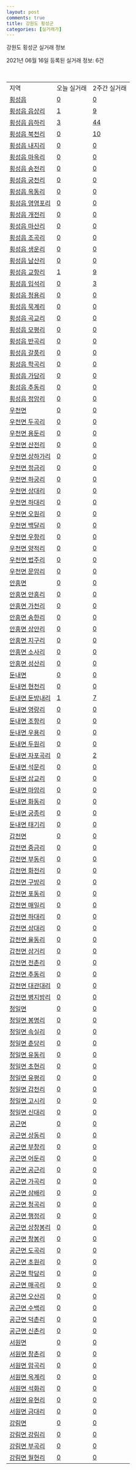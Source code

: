 ```yaml
---
layout: post
comments: true
title: 강원도 횡성군
categories: [실거래가]
---
```


강원도 횡성군 실거래 정보

2021년 06월 16일 등록된 실거래 정보: 6건

<script type="text/javascript">
  google.charts.load('current', {'packages':['corechart']});
  google.charts.setOnLoadCallback(drawChart);

  function drawChart() {
    var data = google.visualization.arrayToDataTable([['거래일', '매매', '전월세', '전매'], ['2021-02', 1, 1, 0], ['2021-03', 2, 2, 1], ['2021-04', 19, 8, 3], ['2021-05', 24, 8, 1], ['2021-06', 11, 1, 2]]);

    var options = {
      title: '최근 유형별 거래량 추이',
      legend: { position: 'bottom' }
    };

    var chart = new google.visualization.LineChart(document.getElementById('columnchart_material'));
    chart.draw(data, (options));
  }
</script>

<div id="columnchart_material" style="width: 450px; margin-left: -35px"></div>
<br>
<table class="sortable">
  <tr>
    <td>지역</td>
    <td>오늘 실거래</td>
    <td>2주간 실거래</td>
  </tr>

  
  <tr class="item">
    <td><a href="4273025000.html">횡성읍</a></td>
    <td><a href="4273025000.html">0</a></td>
    <td><a href="4273025000.html">0</a></td>
  </tr>
    

  <tr class="item">
    <td><a href="4273025021.html">횡성읍 읍상리</a></td>
    <td><a href="4273025021.html">1</a></td>
    <td><a href="4273025021.html">9</a></td>
  </tr>
    

  <tr class="item">
    <td><a href="4273025022.html">횡성읍 읍하리</a></td>
    <td><a href="4273025022.html">3</a></td>
    <td><a href="4273025022.html">44</a></td>
  </tr>
    

  <tr class="item">
    <td><a href="4273025023.html">횡성읍 북천리</a></td>
    <td><a href="4273025023.html">0</a></td>
    <td><a href="4273025023.html">10</a></td>
  </tr>
    

  <tr class="item">
    <td><a href="4273025024.html">횡성읍 내지리</a></td>
    <td><a href="4273025024.html">0</a></td>
    <td><a href="4273025024.html">0</a></td>
  </tr>
    

  <tr class="item">
    <td><a href="4273025025.html">횡성읍 마옥리</a></td>
    <td><a href="4273025025.html">0</a></td>
    <td><a href="4273025025.html">0</a></td>
  </tr>
    

  <tr class="item">
    <td><a href="4273025026.html">횡성읍 송전리</a></td>
    <td><a href="4273025026.html">0</a></td>
    <td><a href="4273025026.html">0</a></td>
  </tr>
    

  <tr class="item">
    <td><a href="4273025027.html">횡성읍 궁천리</a></td>
    <td><a href="4273025027.html">0</a></td>
    <td><a href="4273025027.html">0</a></td>
  </tr>
    

  <tr class="item">
    <td><a href="4273025028.html">횡성읍 옥동리</a></td>
    <td><a href="4273025028.html">0</a></td>
    <td><a href="4273025028.html">0</a></td>
  </tr>
    

  <tr class="item">
    <td><a href="4273025029.html">횡성읍 영영포리</a></td>
    <td><a href="4273025029.html">0</a></td>
    <td><a href="4273025029.html">0</a></td>
  </tr>
    

  <tr class="item">
    <td><a href="4273025030.html">횡성읍 개전리</a></td>
    <td><a href="4273025030.html">0</a></td>
    <td><a href="4273025030.html">0</a></td>
  </tr>
    

  <tr class="item">
    <td><a href="4273025031.html">횡성읍 마산리</a></td>
    <td><a href="4273025031.html">0</a></td>
    <td><a href="4273025031.html">0</a></td>
  </tr>
    

  <tr class="item">
    <td><a href="4273025032.html">횡성읍 조곡리</a></td>
    <td><a href="4273025032.html">0</a></td>
    <td><a href="4273025032.html">0</a></td>
  </tr>
    

  <tr class="item">
    <td><a href="4273025033.html">횡성읍 생운리</a></td>
    <td><a href="4273025033.html">0</a></td>
    <td><a href="4273025033.html">0</a></td>
  </tr>
    

  <tr class="item">
    <td><a href="4273025034.html">횡성읍 남산리</a></td>
    <td><a href="4273025034.html">0</a></td>
    <td><a href="4273025034.html">0</a></td>
  </tr>
    

  <tr class="item">
    <td><a href="4273025035.html">횡성읍 교항리</a></td>
    <td><a href="4273025035.html">1</a></td>
    <td><a href="4273025035.html">9</a></td>
  </tr>
    

  <tr class="item">
    <td><a href="4273025036.html">횡성읍 입석리</a></td>
    <td><a href="4273025036.html">0</a></td>
    <td><a href="4273025036.html">3</a></td>
  </tr>
    

  <tr class="item">
    <td><a href="4273025037.html">횡성읍 청용리</a></td>
    <td><a href="4273025037.html">0</a></td>
    <td><a href="4273025037.html">0</a></td>
  </tr>
    

  <tr class="item">
    <td><a href="4273025038.html">횡성읍 묵계리</a></td>
    <td><a href="4273025038.html">0</a></td>
    <td><a href="4273025038.html">0</a></td>
  </tr>
    

  <tr class="item">
    <td><a href="4273025039.html">횡성읍 곡교리</a></td>
    <td><a href="4273025039.html">0</a></td>
    <td><a href="4273025039.html">0</a></td>
  </tr>
    

  <tr class="item">
    <td><a href="4273025040.html">횡성읍 모평리</a></td>
    <td><a href="4273025040.html">0</a></td>
    <td><a href="4273025040.html">0</a></td>
  </tr>
    

  <tr class="item">
    <td><a href="4273025041.html">횡성읍 반곡리</a></td>
    <td><a href="4273025041.html">0</a></td>
    <td><a href="4273025041.html">0</a></td>
  </tr>
    

  <tr class="item">
    <td><a href="4273025042.html">횡성읍 갈풍리</a></td>
    <td><a href="4273025042.html">0</a></td>
    <td><a href="4273025042.html">0</a></td>
  </tr>
    

  <tr class="item">
    <td><a href="4273025043.html">횡성읍 학곡리</a></td>
    <td><a href="4273025043.html">0</a></td>
    <td><a href="4273025043.html">0</a></td>
  </tr>
    

  <tr class="item">
    <td><a href="4273025044.html">횡성읍 가담리</a></td>
    <td><a href="4273025044.html">0</a></td>
    <td><a href="4273025044.html">0</a></td>
  </tr>
    

  <tr class="item">
    <td><a href="4273025045.html">횡성읍 추동리</a></td>
    <td><a href="4273025045.html">0</a></td>
    <td><a href="4273025045.html">0</a></td>
  </tr>
    

  <tr class="item">
    <td><a href="4273025046.html">횡성읍 정암리</a></td>
    <td><a href="4273025046.html">0</a></td>
    <td><a href="4273025046.html">0</a></td>
  </tr>
    

  <tr class="item">
    <td><a href="4273031000.html">우천면</a></td>
    <td><a href="4273031000.html">0</a></td>
    <td><a href="4273031000.html">0</a></td>
  </tr>
    

  <tr class="item">
    <td><a href="4273031021.html">우천면 두곡리</a></td>
    <td><a href="4273031021.html">0</a></td>
    <td><a href="4273031021.html">0</a></td>
  </tr>
    

  <tr class="item">
    <td><a href="4273031022.html">우천면 용둔리</a></td>
    <td><a href="4273031022.html">0</a></td>
    <td><a href="4273031022.html">0</a></td>
  </tr>
    

  <tr class="item">
    <td><a href="4273031023.html">우천면 산전리</a></td>
    <td><a href="4273031023.html">0</a></td>
    <td><a href="4273031023.html">0</a></td>
  </tr>
    

  <tr class="item">
    <td><a href="4273031024.html">우천면 상하가리</a></td>
    <td><a href="4273031024.html">0</a></td>
    <td><a href="4273031024.html">0</a></td>
  </tr>
    

  <tr class="item">
    <td><a href="4273031025.html">우천면 정금리</a></td>
    <td><a href="4273031025.html">0</a></td>
    <td><a href="4273031025.html">0</a></td>
  </tr>
    

  <tr class="item">
    <td><a href="4273031026.html">우천면 하궁리</a></td>
    <td><a href="4273031026.html">0</a></td>
    <td><a href="4273031026.html">0</a></td>
  </tr>
    

  <tr class="item">
    <td><a href="4273031027.html">우천면 상대리</a></td>
    <td><a href="4273031027.html">0</a></td>
    <td><a href="4273031027.html">0</a></td>
  </tr>
    

  <tr class="item">
    <td><a href="4273031028.html">우천면 하대리</a></td>
    <td><a href="4273031028.html">0</a></td>
    <td><a href="4273031028.html">0</a></td>
  </tr>
    

  <tr class="item">
    <td><a href="4273031029.html">우천면 오원리</a></td>
    <td><a href="4273031029.html">0</a></td>
    <td><a href="4273031029.html">0</a></td>
  </tr>
    

  <tr class="item">
    <td><a href="4273031030.html">우천면 백달리</a></td>
    <td><a href="4273031030.html">0</a></td>
    <td><a href="4273031030.html">0</a></td>
  </tr>
    

  <tr class="item">
    <td><a href="4273031031.html">우천면 우항리</a></td>
    <td><a href="4273031031.html">0</a></td>
    <td><a href="4273031031.html">0</a></td>
  </tr>
    

  <tr class="item">
    <td><a href="4273031032.html">우천면 양적리</a></td>
    <td><a href="4273031032.html">0</a></td>
    <td><a href="4273031032.html">0</a></td>
  </tr>
    

  <tr class="item">
    <td><a href="4273031033.html">우천면 법주리</a></td>
    <td><a href="4273031033.html">0</a></td>
    <td><a href="4273031033.html">0</a></td>
  </tr>
    

  <tr class="item">
    <td><a href="4273031034.html">우천면 문암리</a></td>
    <td><a href="4273031034.html">0</a></td>
    <td><a href="4273031034.html">0</a></td>
  </tr>
    

  <tr class="item">
    <td><a href="4273032000.html">안흥면</a></td>
    <td><a href="4273032000.html">0</a></td>
    <td><a href="4273032000.html">0</a></td>
  </tr>
    

  <tr class="item">
    <td><a href="4273032021.html">안흥면 안흥리</a></td>
    <td><a href="4273032021.html">0</a></td>
    <td><a href="4273032021.html">0</a></td>
  </tr>
    

  <tr class="item">
    <td><a href="4273032022.html">안흥면 가천리</a></td>
    <td><a href="4273032022.html">0</a></td>
    <td><a href="4273032022.html">0</a></td>
  </tr>
    

  <tr class="item">
    <td><a href="4273032023.html">안흥면 송한리</a></td>
    <td><a href="4273032023.html">0</a></td>
    <td><a href="4273032023.html">0</a></td>
  </tr>
    

  <tr class="item">
    <td><a href="4273032024.html">안흥면 상안리</a></td>
    <td><a href="4273032024.html">0</a></td>
    <td><a href="4273032024.html">0</a></td>
  </tr>
    

  <tr class="item">
    <td><a href="4273032025.html">안흥면 지구리</a></td>
    <td><a href="4273032025.html">0</a></td>
    <td><a href="4273032025.html">0</a></td>
  </tr>
    

  <tr class="item">
    <td><a href="4273032026.html">안흥면 소사리</a></td>
    <td><a href="4273032026.html">0</a></td>
    <td><a href="4273032026.html">0</a></td>
  </tr>
    

  <tr class="item">
    <td><a href="4273032027.html">안흥면 성산리</a></td>
    <td><a href="4273032027.html">0</a></td>
    <td><a href="4273032027.html">0</a></td>
  </tr>
    

  <tr class="item">
    <td><a href="4273033000.html">둔내면</a></td>
    <td><a href="4273033000.html">0</a></td>
    <td><a href="4273033000.html">0</a></td>
  </tr>
    

  <tr class="item">
    <td><a href="4273033021.html">둔내면 현천리</a></td>
    <td><a href="4273033021.html">0</a></td>
    <td><a href="4273033021.html">0</a></td>
  </tr>
    

  <tr class="item">
    <td><a href="4273033022.html">둔내면 둔방내리</a></td>
    <td><a href="4273033022.html">1</a></td>
    <td><a href="4273033022.html">7</a></td>
  </tr>
    

  <tr class="item">
    <td><a href="4273033023.html">둔내면 영랑리</a></td>
    <td><a href="4273033023.html">0</a></td>
    <td><a href="4273033023.html">0</a></td>
  </tr>
    

  <tr class="item">
    <td><a href="4273033024.html">둔내면 조항리</a></td>
    <td><a href="4273033024.html">0</a></td>
    <td><a href="4273033024.html">0</a></td>
  </tr>
    

  <tr class="item">
    <td><a href="4273033025.html">둔내면 우용리</a></td>
    <td><a href="4273033025.html">0</a></td>
    <td><a href="4273033025.html">0</a></td>
  </tr>
    

  <tr class="item">
    <td><a href="4273033026.html">둔내면 두원리</a></td>
    <td><a href="4273033026.html">0</a></td>
    <td><a href="4273033026.html">0</a></td>
  </tr>
    

  <tr class="item">
    <td><a href="4273033027.html">둔내면 자포곡리</a></td>
    <td><a href="4273033027.html">0</a></td>
    <td><a href="4273033027.html">2</a></td>
  </tr>
    

  <tr class="item">
    <td><a href="4273033028.html">둔내면 석문리</a></td>
    <td><a href="4273033028.html">0</a></td>
    <td><a href="4273033028.html">0</a></td>
  </tr>
    

  <tr class="item">
    <td><a href="4273033029.html">둔내면 삽교리</a></td>
    <td><a href="4273033029.html">0</a></td>
    <td><a href="4273033029.html">0</a></td>
  </tr>
    

  <tr class="item">
    <td><a href="4273033030.html">둔내면 마암리</a></td>
    <td><a href="4273033030.html">0</a></td>
    <td><a href="4273033030.html">0</a></td>
  </tr>
    

  <tr class="item">
    <td><a href="4273033031.html">둔내면 화동리</a></td>
    <td><a href="4273033031.html">0</a></td>
    <td><a href="4273033031.html">0</a></td>
  </tr>
    

  <tr class="item">
    <td><a href="4273033032.html">둔내면 궁종리</a></td>
    <td><a href="4273033032.html">0</a></td>
    <td><a href="4273033032.html">0</a></td>
  </tr>
    

  <tr class="item">
    <td><a href="4273033033.html">둔내면 태기리</a></td>
    <td><a href="4273033033.html">0</a></td>
    <td><a href="4273033033.html">0</a></td>
  </tr>
    

  <tr class="item">
    <td><a href="4273034000.html">갑천면</a></td>
    <td><a href="4273034000.html">0</a></td>
    <td><a href="4273034000.html">0</a></td>
  </tr>
    

  <tr class="item">
    <td><a href="4273034021.html">갑천면 중금리</a></td>
    <td><a href="4273034021.html">0</a></td>
    <td><a href="4273034021.html">0</a></td>
  </tr>
    

  <tr class="item">
    <td><a href="4273034022.html">갑천면 부동리</a></td>
    <td><a href="4273034022.html">0</a></td>
    <td><a href="4273034022.html">0</a></td>
  </tr>
    

  <tr class="item">
    <td><a href="4273034023.html">갑천면 화전리</a></td>
    <td><a href="4273034023.html">0</a></td>
    <td><a href="4273034023.html">0</a></td>
  </tr>
    

  <tr class="item">
    <td><a href="4273034024.html">갑천면 구방리</a></td>
    <td><a href="4273034024.html">0</a></td>
    <td><a href="4273034024.html">0</a></td>
  </tr>
    

  <tr class="item">
    <td><a href="4273034025.html">갑천면 포동리</a></td>
    <td><a href="4273034025.html">0</a></td>
    <td><a href="4273034025.html">0</a></td>
  </tr>
    

  <tr class="item">
    <td><a href="4273034026.html">갑천면 매일리</a></td>
    <td><a href="4273034026.html">0</a></td>
    <td><a href="4273034026.html">0</a></td>
  </tr>
    

  <tr class="item">
    <td><a href="4273034027.html">갑천면 하대리</a></td>
    <td><a href="4273034027.html">0</a></td>
    <td><a href="4273034027.html">0</a></td>
  </tr>
    

  <tr class="item">
    <td><a href="4273034028.html">갑천면 상대리</a></td>
    <td><a href="4273034028.html">0</a></td>
    <td><a href="4273034028.html">0</a></td>
  </tr>
    

  <tr class="item">
    <td><a href="4273034029.html">갑천면 율동리</a></td>
    <td><a href="4273034029.html">0</a></td>
    <td><a href="4273034029.html">0</a></td>
  </tr>
    

  <tr class="item">
    <td><a href="4273034030.html">갑천면 삼거리</a></td>
    <td><a href="4273034030.html">0</a></td>
    <td><a href="4273034030.html">0</a></td>
  </tr>
    

  <tr class="item">
    <td><a href="4273034031.html">갑천면 전촌리</a></td>
    <td><a href="4273034031.html">0</a></td>
    <td><a href="4273034031.html">0</a></td>
  </tr>
    

  <tr class="item">
    <td><a href="4273034032.html">갑천면 추동리</a></td>
    <td><a href="4273034032.html">0</a></td>
    <td><a href="4273034032.html">0</a></td>
  </tr>
    

  <tr class="item">
    <td><a href="4273034033.html">갑천면 대관대리</a></td>
    <td><a href="4273034033.html">0</a></td>
    <td><a href="4273034033.html">0</a></td>
  </tr>
    

  <tr class="item">
    <td><a href="4273034034.html">갑천면 병지방리</a></td>
    <td><a href="4273034034.html">0</a></td>
    <td><a href="4273034034.html">0</a></td>
  </tr>
    

  <tr class="item">
    <td><a href="4273035000.html">청일면</a></td>
    <td><a href="4273035000.html">0</a></td>
    <td><a href="4273035000.html">0</a></td>
  </tr>
    

  <tr class="item">
    <td><a href="4273035021.html">청일면 봉명리</a></td>
    <td><a href="4273035021.html">0</a></td>
    <td><a href="4273035021.html">0</a></td>
  </tr>
    

  <tr class="item">
    <td><a href="4273035022.html">청일면 속실리</a></td>
    <td><a href="4273035022.html">0</a></td>
    <td><a href="4273035022.html">0</a></td>
  </tr>
    

  <tr class="item">
    <td><a href="4273035023.html">청일면 춘당리</a></td>
    <td><a href="4273035023.html">0</a></td>
    <td><a href="4273035023.html">0</a></td>
  </tr>
    

  <tr class="item">
    <td><a href="4273035024.html">청일면 유동리</a></td>
    <td><a href="4273035024.html">0</a></td>
    <td><a href="4273035024.html">0</a></td>
  </tr>
    

  <tr class="item">
    <td><a href="4273035025.html">청일면 초현리</a></td>
    <td><a href="4273035025.html">0</a></td>
    <td><a href="4273035025.html">0</a></td>
  </tr>
    

  <tr class="item">
    <td><a href="4273035026.html">청일면 유평리</a></td>
    <td><a href="4273035026.html">0</a></td>
    <td><a href="4273035026.html">0</a></td>
  </tr>
    

  <tr class="item">
    <td><a href="4273035027.html">청일면 갑천리</a></td>
    <td><a href="4273035027.html">0</a></td>
    <td><a href="4273035027.html">0</a></td>
  </tr>
    

  <tr class="item">
    <td><a href="4273035028.html">청일면 고시리</a></td>
    <td><a href="4273035028.html">0</a></td>
    <td><a href="4273035028.html">0</a></td>
  </tr>
    

  <tr class="item">
    <td><a href="4273035029.html">청일면 신대리</a></td>
    <td><a href="4273035029.html">0</a></td>
    <td><a href="4273035029.html">0</a></td>
  </tr>
    

  <tr class="item">
    <td><a href="4273036000.html">공근면</a></td>
    <td><a href="4273036000.html">0</a></td>
    <td><a href="4273036000.html">0</a></td>
  </tr>
    

  <tr class="item">
    <td><a href="4273036021.html">공근면 상동리</a></td>
    <td><a href="4273036021.html">0</a></td>
    <td><a href="4273036021.html">0</a></td>
  </tr>
    

  <tr class="item">
    <td><a href="4273036022.html">공근면 부창리</a></td>
    <td><a href="4273036022.html">0</a></td>
    <td><a href="4273036022.html">0</a></td>
  </tr>
    

  <tr class="item">
    <td><a href="4273036023.html">공근면 어둔리</a></td>
    <td><a href="4273036023.html">0</a></td>
    <td><a href="4273036023.html">0</a></td>
  </tr>
    

  <tr class="item">
    <td><a href="4273036024.html">공근면 공근리</a></td>
    <td><a href="4273036024.html">0</a></td>
    <td><a href="4273036024.html">0</a></td>
  </tr>
    

  <tr class="item">
    <td><a href="4273036025.html">공근면 가곡리</a></td>
    <td><a href="4273036025.html">0</a></td>
    <td><a href="4273036025.html">0</a></td>
  </tr>
    

  <tr class="item">
    <td><a href="4273036026.html">공근면 삼배리</a></td>
    <td><a href="4273036026.html">0</a></td>
    <td><a href="4273036026.html">0</a></td>
  </tr>
    

  <tr class="item">
    <td><a href="4273036027.html">공근면 청곡리</a></td>
    <td><a href="4273036027.html">0</a></td>
    <td><a href="4273036027.html">0</a></td>
  </tr>
    

  <tr class="item">
    <td><a href="4273036028.html">공근면 행정리</a></td>
    <td><a href="4273036028.html">0</a></td>
    <td><a href="4273036028.html">0</a></td>
  </tr>
    

  <tr class="item">
    <td><a href="4273036029.html">공근면 상창봉리</a></td>
    <td><a href="4273036029.html">0</a></td>
    <td><a href="4273036029.html">0</a></td>
  </tr>
    

  <tr class="item">
    <td><a href="4273036030.html">공근면 창봉리</a></td>
    <td><a href="4273036030.html">0</a></td>
    <td><a href="4273036030.html">0</a></td>
  </tr>
    

  <tr class="item">
    <td><a href="4273036031.html">공근면 도곡리</a></td>
    <td><a href="4273036031.html">0</a></td>
    <td><a href="4273036031.html">0</a></td>
  </tr>
    

  <tr class="item">
    <td><a href="4273036032.html">공근면 초원리</a></td>
    <td><a href="4273036032.html">0</a></td>
    <td><a href="4273036032.html">0</a></td>
  </tr>
    

  <tr class="item">
    <td><a href="4273036033.html">공근면 학담리</a></td>
    <td><a href="4273036033.html">0</a></td>
    <td><a href="4273036033.html">0</a></td>
  </tr>
    

  <tr class="item">
    <td><a href="4273036034.html">공근면 매곡리</a></td>
    <td><a href="4273036034.html">0</a></td>
    <td><a href="4273036034.html">0</a></td>
  </tr>
    

  <tr class="item">
    <td><a href="4273036035.html">공근면 오산리</a></td>
    <td><a href="4273036035.html">0</a></td>
    <td><a href="4273036035.html">0</a></td>
  </tr>
    

  <tr class="item">
    <td><a href="4273036036.html">공근면 수백리</a></td>
    <td><a href="4273036036.html">0</a></td>
    <td><a href="4273036036.html">0</a></td>
  </tr>
    

  <tr class="item">
    <td><a href="4273036037.html">공근면 덕촌리</a></td>
    <td><a href="4273036037.html">0</a></td>
    <td><a href="4273036037.html">0</a></td>
  </tr>
    

  <tr class="item">
    <td><a href="4273036038.html">공근면 신촌리</a></td>
    <td><a href="4273036038.html">0</a></td>
    <td><a href="4273036038.html">0</a></td>
  </tr>
    

  <tr class="item">
    <td><a href="4273037000.html">서원면</a></td>
    <td><a href="4273037000.html">0</a></td>
    <td><a href="4273037000.html">0</a></td>
  </tr>
    

  <tr class="item">
    <td><a href="4273037021.html">서원면 창촌리</a></td>
    <td><a href="4273037021.html">0</a></td>
    <td><a href="4273037021.html">0</a></td>
  </tr>
    

  <tr class="item">
    <td><a href="4273037022.html">서원면 압곡리</a></td>
    <td><a href="4273037022.html">0</a></td>
    <td><a href="4273037022.html">0</a></td>
  </tr>
    

  <tr class="item">
    <td><a href="4273037023.html">서원면 옥계리</a></td>
    <td><a href="4273037023.html">0</a></td>
    <td><a href="4273037023.html">0</a></td>
  </tr>
    

  <tr class="item">
    <td><a href="4273037024.html">서원면 석화리</a></td>
    <td><a href="4273037024.html">0</a></td>
    <td><a href="4273037024.html">0</a></td>
  </tr>
    

  <tr class="item">
    <td><a href="4273037025.html">서원면 유현리</a></td>
    <td><a href="4273037025.html">0</a></td>
    <td><a href="4273037025.html">0</a></td>
  </tr>
    

  <tr class="item">
    <td><a href="4273037026.html">서원면 금대리</a></td>
    <td><a href="4273037026.html">0</a></td>
    <td><a href="4273037026.html">0</a></td>
  </tr>
    

  <tr class="item">
    <td><a href="4273038000.html">강림면</a></td>
    <td><a href="4273038000.html">0</a></td>
    <td><a href="4273038000.html">0</a></td>
  </tr>
    

  <tr class="item">
    <td><a href="4273038021.html">강림면 강림리</a></td>
    <td><a href="4273038021.html">0</a></td>
    <td><a href="4273038021.html">0</a></td>
  </tr>
    

  <tr class="item">
    <td><a href="4273038022.html">강림면 부곡리</a></td>
    <td><a href="4273038022.html">0</a></td>
    <td><a href="4273038022.html">0</a></td>
  </tr>
    

  <tr class="item">
    <td><a href="4273038023.html">강림면 월현리</a></td>
    <td><a href="4273038023.html">0</a></td>
    <td><a href="4273038023.html">0</a></td>
  </tr>
    


</table>


    